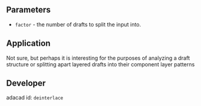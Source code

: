 
## Parameters
- `factor` - the number of drafts to split the input into. 

## Application
Not sure, but perhaps it is interesting for the purposes of analyzing a draft structure or splitting apart layered drafts into their component layer patterns

## Developer
adacad id: `deinterlace`
